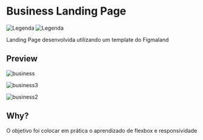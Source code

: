 # Business Landing Page

![Legenda](https://img.shields.io/badge/Ricardo%20Eberhardt-Business%20Landing%20Page-orange) ![Legenda](https://img.shields.io/badge/license-MIT-blue) 


Landing Page desenvolvida utilizando um template do Figmaland

## Preview

![business](https://user-images.githubusercontent.com/80535685/130248290-56ced8c3-4f34-4fd9-ab59-c213c8706829.png)

![business3](https://user-images.githubusercontent.com/80535685/130248766-d4c625fe-9b56-499c-8317-eceff719d9c9.png)

![business2](https://user-images.githubusercontent.com/80535685/130248355-6a5099c6-8cbf-452e-92ba-99ea71c697d6.png)


## Why?

O objetivo foi colocar em prática o aprendizado de flexbox e responsividade
